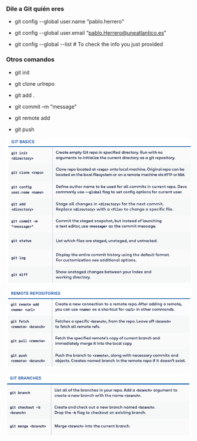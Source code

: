 ### Dile a Git quién eres

 - git config --global user.name “pablo.herrero"

- git config --global user.email “pablo.Herrero@uneatlantico.es"

-  git config --global --list # To check the info you just provided

### Otros comandos

- git init

- git clone urlrepo
- git add .
- git commit –m “message”
- git remote add <name> <url>

- git push

![git](imagecopy.png)

![git2](imagecopy2.png)

![git3](image-1.png)
